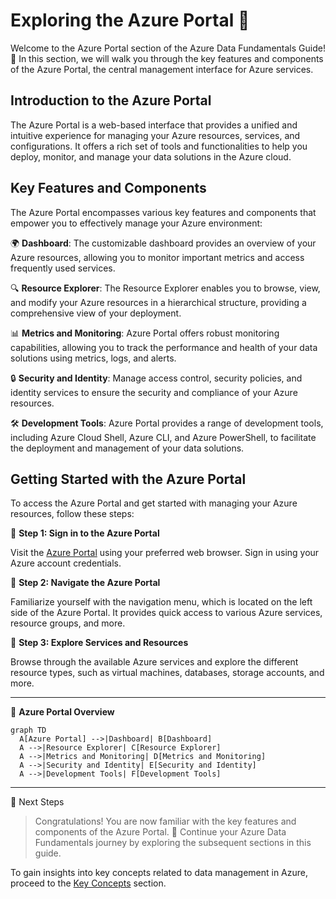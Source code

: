 # Exploring the Azure Portal 🚀

Welcome to the Azure Portal section of the Azure Data Fundamentals Guide! 🌟 In this section, we will walk you through the key features and components of the Azure Portal, the central management interface for Azure services.

## Introduction to the Azure Portal

The Azure Portal is a web-based interface that provides a unified and intuitive experience for managing your Azure resources, services, and configurations. It offers a rich set of tools and functionalities to help you deploy, monitor, and manage your data solutions in the Azure cloud.

## Key Features and Components

The Azure Portal encompasses various key features and components that empower you to effectively manage your Azure environment:

🌍 **Dashboard**: The customizable dashboard provides an overview of your Azure resources, allowing you to monitor important metrics and access frequently used services.

🔍 **Resource Explorer**: The Resource Explorer enables you to browse, view, and modify your Azure resources in a hierarchical structure, providing a comprehensive view of your deployment.

📊 **Metrics and Monitoring**: Azure Portal offers robust monitoring capabilities, allowing you to track the performance and health of your data solutions using metrics, logs, and alerts.

🔒 **Security and Identity**: Manage access control, security policies, and identity services to ensure the security and compliance of your Azure resources.

🛠️ **Development Tools**: Azure Portal provides a range of development tools, including Azure Cloud Shell, Azure CLI, and Azure PowerShell, to facilitate the deployment and management of your data solutions.

## Getting Started with the Azure Portal

To access the Azure Portal and get started with managing your Azure resources, follow these steps:

📌 **Step 1: Sign in to the Azure Portal**

Visit the [Azure Portal](https://portal.azure.com?wt.mc_id=studentamb_260352) using your preferred web browser. Sign in using your Azure account credentials.

📌 **Step 2: Navigate the Azure Portal**

Familiarize yourself with the navigation menu, which is located on the left side of the Azure Portal. It provides quick access to various Azure services, resource groups, and more.

📌 **Step 3: Explore Services and Resources**

Browse through the available Azure services and explore the different resource types, such as virtual machines, databases, storage accounts, and more.

---

🔧 **Azure Portal Overview**

```mermaid
graph TD
  A[Azure Portal] -->|Dashboard| B[Dashboard]
  A -->|Resource Explorer| C[Resource Explorer]
  A -->|Metrics and Monitoring| D[Metrics and Monitoring]
  A -->|Security and Identity| E[Security and Identity]
  A -->|Development Tools| F[Development Tools]
```
---

📝 Next Steps

> Congratulations! You are now familiar with the key features and components of the Azure Portal. 🎉 Continue your Azure Data Fundamentals journey by exploring the subsequent sections in this guide.

To gain insights into key concepts related to data management in Azure, proceed to the [Key Concepts]() section.
